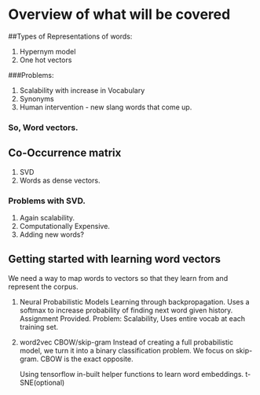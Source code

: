 # Overview of what will be covered

##Types of Representations of words:

1. Hypernym model
2. One hot vectors

###Problems:

1. Scalability with increase in Vocabulary
2. Synonyms
3. Human intervention - new slang words that come up.


### So, Word vectors.

## Co-Occurrence matrix

1. SVD
2. Words as dense vectors.

### Problems with SVD.
1. Again scalability.
2. Computationally Expensive.
3. Adding new words?

## Getting started with learning word vectors

We need a way to map words to vectors so that they learn from and represent the corpus.

1. Neural Probabilistic Models
    Learning through backpropagation.
    Uses a softmax to increase probability of finding next word given history.
    Assignment Provided.
    Problem: Scalability, Uses entire vocab at each training set.

2. word2vec
    CBOW/skip-gram
    Instead of creating a full probabilistic model, we turn it into a binary classification problem.
    We focus on skip-gram. CBOW is the exact opposite.

    Using tensorflow in-built helper functions to learn word embeddings.
    t-SNE(optional)
